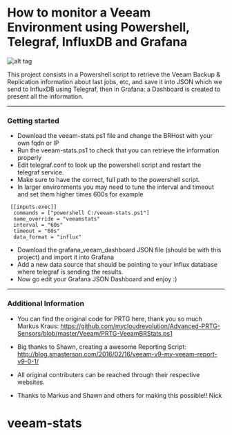 How to monitor a Veeam Environment using Powershell, Telegraf, InfluxDB and Grafana
===================

![alt tag](https://www.jorgedelacruz.es/wp-content/uploads/2017/02/27/veeam-grafana-004.png)

This project consists in a Powershell script to retrieve the Veeam Backup & Replication information about last jobs, etc, and save it into JSON which we send to InfluxDB using Telegraf, then in Grafana: a Dashboard is created to present all the information.

----------

### Getting started


* Download the veeam-stats.ps1 file and change the BRHost with your own fqdn or IP
* Run the veeam-stats.ps1 to check that you can retrieve the information properly
* Edit telegraf.conf to look up the powershell script and restart the telegraf service. 
* Make sure to have the correct, full path to the powershell script.
* In larger environments you may need to tune the interval and timeout and set them higher times 600s for example
```
 [[inputs.exec]]
  commands = ["powershell C:/veeam-stats.ps1"]
  name_override = "veeamstats"
  interval = "60s"
  timeout = "60s"
  data_format = "influx"
```
* Download the grafana_veeam_dashboard JSON file (should be with this project) and import it into Grafana
* Add a new data source that should be pointing to your influx database where telegraf is sending the results.
* Now go edit your Grafana JSON Dashboard and enjoy :)

----------

### Additional Information
* You can find the original code for PRTG here, thank you so much Markus Kraus: https://github.com/mycloudrevolution/Advanced-PRTG-Sensors/blob/master/Veeam/PRTG-VeeamBRStats.ps1
* Big thanks to Shawn, creating a awesome Reporting Script: http://blog.smasterson.com/2016/02/16/veeam-v9-my-veeam-report-v9-0-1/


* All original contributers can be reached through their respective websites. 
* Thanks to Markus and Shawn and others for making this possible!! 
Nick
# veeam-stats